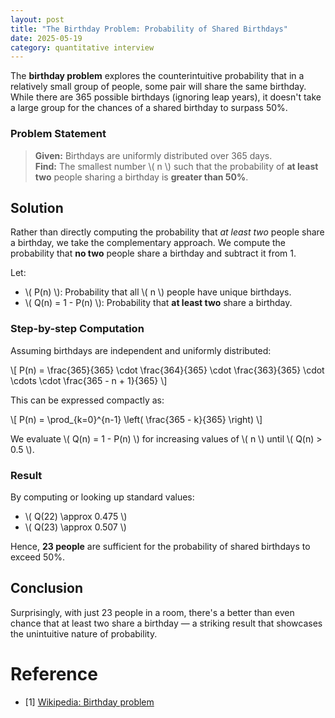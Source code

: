 ```yaml
---
layout: post
title: "The Birthday Problem: Probability of Shared Birthdays"
date: 2025-05-19
category: quantitative interview
---
```


The **birthday problem** explores the counterintuitive probability that in a relatively small group of people, some pair will share the same birthday. While there are 365 possible birthdays (ignoring leap years), it doesn't take a large group for the chances of a shared birthday to surpass 50%.

### Problem Statement

> **Given:** Birthdays are uniformly distributed over 365 days.  
> **Find:** The smallest number \\( n \\) such that the probability of **at least two** people sharing a birthday is **greater than 50%**.

## Solution

Rather than directly computing the probability that *at least two* people share a birthday, we take the complementary approach. We compute the probability that **no two** people share a birthday and subtract it from 1.

Let:

- \\( P(n) \\): Probability that all \\( n \\) people have unique birthdays.
- \\( Q(n) = 1 - P(n) \\): Probability that **at least two** share a birthday.

### Step-by-step Computation

Assuming birthdays are independent and uniformly distributed:

\\[
P(n) = \frac{365}{365} \cdot \frac{364}{365} \cdot \frac{363}{365} \cdot \cdots \cdot \frac{365 - n + 1}{365}
\\]

This can be expressed compactly as:

\\[
P(n) = \prod_{k=0}^{n-1} \left( \frac{365 - k}{365} \right)
\\]

We evaluate \\( Q(n) = 1 - P(n) \\) for increasing values of \\( n \\) until \\( Q(n) > 0.5 \\).

### Result

By computing or looking up standard values:

- \\( Q(22) \approx 0.475 \\)
- \\( Q(23) \approx 0.507 \\)

Hence, **23 people** are sufficient for the probability of shared birthdays to exceed 50%.

## Conclusion

Surprisingly, with just 23 people in a room, there's a better than even chance that at least two share a birthday — a striking result that showcases the unintuitive nature of probability.

# Reference

* [1] [Wikipedia: Birthday problem](https://en.wikipedia.org/wiki/Birthday_problem)
